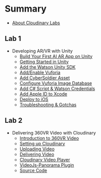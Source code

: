 # Summary

* [About Cloudinary Labs](README.md)

## Lab 1

* Developing AR/VR with Unity
  * [Build Your First AI AR App on Unity](/unity/build-your-first-ai-ar-app-on-unity.md)
  * [Getting Started in Unity](unity/setting-up-unity.md)
  * [Add the Watson Unity SDK](unity/add-the-watson-unity-sdk.md)
  * [Add/Enable Vuforia](/unity/addenable-vuforia.md)
  * [Add CyberSoldier Asset](/unity/add-cybersoldier-asset.md)
  * [Configure Vuforia Image Database](/unity/configure-vuforia-image-database-imagetarget.md)
  * [Add C\# Script & Watson Credentials](/unity/add-c-script-and-watson-credentials.md)
  * [Add Apple ID to Xcode](/unity/add-apple-id-to-xcode.md)
  * [Deploy to iOS](/unity/deploy-to-ios.md)
  * [Troubleshooting & Gotchas](/unity/troubleshooting-and-gotchas.md)

## Lab 2

* Delivering 360VR Video with Cloudinary
  * [Introduction to 360VR Video](/cloudinary/360-video-intro.md)
  * [Setting up Cloudinary](/cloudinary/setting-up-cloudinary.md)
  * [Uploading Video](/cloudinary/uploading-video.md)
  * [Delivering Video](/cloudinary/delivering-video.md)
  * [Cloudinary Video Player](/cloudinary/cloudinary-video-player.md)
  * [VideoJs-Panorama Plugin](/cloudinary/videojs-panorama-plugin.md)
  * [Source Code](/cloudinary/source-code.md)

